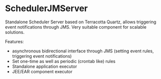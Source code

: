 SchedulerJMServer
=================

Standalone Scheduler Server based on Terracotta Quartz, allows triggering event notifications through JMS. Very suitable component for scalable solutions.


Features:

 * asynchronous bidirectional interface through JMS (setting event rules, triggering event notifications)
 * Set one-time as well as periodic (crontab like) rules
 * Standalone application executor
 * JEE/EAR component executor

